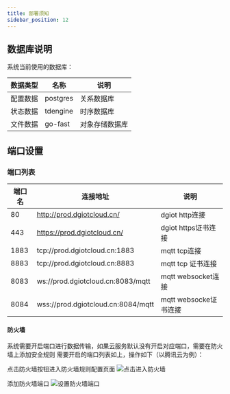 ```yaml
---
title: 部署须知
sidebar_position: 12
---
```


## 数据库说明
系统当前使用的数据库：

| 数据类型 | 名称 | 说明 |
|-----|----|----|
|  配置数据  |  postgres  |  关系数据库  |
|  状态数据  |  tdengine |  时序数据库  |
|  文件数据   | go-fast |   对象存储数据库 |

## 端口设置
### 端口列表

| 端口名 | 连接地址 | 说明 |
|-----|----|----|
|  80   |  http://prod.dgiotcloud.cn/  |  dgiot http连接  |
|  443  |  https://prod.dgiotcloud.cn/ |  dgiot https证书连接  |
|  1883   | tcp://prod.dgiotcloud.cn:1883 |   mqtt tcp连接 |
|  8883| tcp://prod.dgiotcloud.cn:8883    |   mqtt tcp 证书连接 |
|  8083  | ws://prod.dgiotcloud.cn:8083/mqtt   |  mqtt websocket连接  |
|  8084  |  wss://prod.dgiotcloud.cn:8084/mqtt  | mqtt websocke证书连接   |

#### 防火墙

系统需要开启端口进行数据传输，如果云服务默认没有开启对应端口，需要在防火墙上添加安全规则
需要开启的端口列表如上，操作如下（以腾讯云为例）：


点击防火墙按钮进入防火墙规则配置页面 
![点击进入防火墙](http://dgiot-1253666439.cos.ap-shanghai-fsi.myqcloud.com/dgiot_web/image_deployment/deployment_ins1.png)

添加防火墙端口
![设置防火墙端口](http://dgiot-1253666439.cos.ap-shanghai-fsi.myqcloud.com/dgiot_web/image_deployment/deployment_ins2.png)


